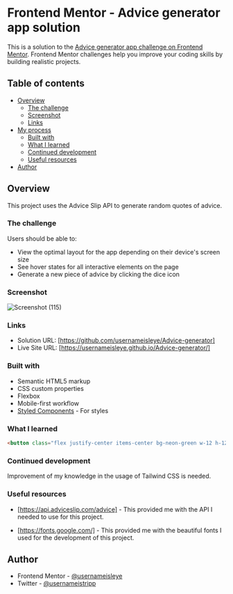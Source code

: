 # Frontend Mentor - Advice generator app solution

This is a solution to the [Advice generator app challenge on Frontend Mentor](https://www.frontendmentor.io/challenges/advice-generator-app-QdUG-13db). Frontend Mentor challenges help you improve your coding skills by building realistic projects.

## Table of contents

- [Overview](#overview)
  - [The challenge](#the-challenge)
  - [Screenshot](#screenshot)
  - [Links](#links)
- [My process](#my-process)
  - [Built with](#built-with)
  - [What I learned](#what-i-learned)
  - [Continued development](#continued-development)
  - [Useful resources](#useful-resources)
- [Author](#author)

## Overview

This project uses the Advice Slip API to generate random quotes of advice.

### The challenge

Users should be able to:

- View the optimal layout for the app depending on their device's screen size
- See hover states for all interactive elements on the page
- Generate a new piece of advice by clicking the dice icon

### Screenshot

![Screenshot (115)](https://user-images.githubusercontent.com/114527354/210237222-272f59c9-a326-4214-98da-a77503885f54.png)


### Links

- Solution URL: [https://github.com/usernameisleye/Advice-generator]
- Live Site URL: [https://usernameisleye.github.io/Advice-generator/]

### Built with

- Semantic HTML5 markup
- CSS custom properties
- Flexbox
- Mobile-first workflow
- [Styled Components](https://tailwindcss.com/) - For styles

### What I learned

```html
<button class="flex justify-center items-center bg-neon-green w-12 h-12 rounded-full absolute left-1/2 -translate-x-2/4 cursor-pointer outline-none hover:shadow-[0px_0px_20px] hover:shadow-neon-green"><img class="" src="./images/icon-dice.svg" alt=""></button>
```

### Continued development

Improvement of my knowledge in the usage of Tailwind CSS is needed.

### Useful resources

- [https://api.adviceslip.com/advice] - This provided me with the API I needed to use for this project.

- [https://fonts.google.com/] - This provided me with the beautiful fonts I used for the development of this project.


## Author

- Frontend Mentor - [@usernameisleye](https://www.frontendmentor.io/profile/usernameisleye)
- Twitter - [@usernameistripp](https://twitter.com/usernameistripp)

